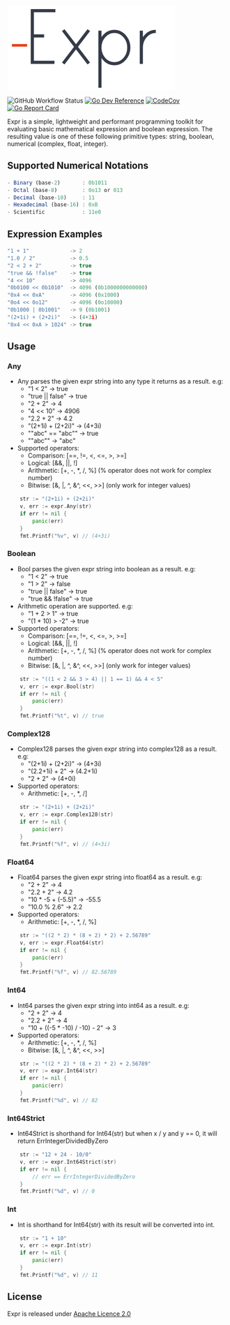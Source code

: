 ![expr](./icon.svg)

![GitHub Workflow Status](https://github.com/muktihari/expr/workflows/CI/badge.svg)
[![Go Dev Reference](https://img.shields.io/badge/go.dev-reference-007d9c?logo=go&logoColor=white&style=flat-square)](https://pkg.go.dev/github.com/muktihari/expr)
[![CodeCov](https://codecov.io/gh/muktihari/expr/branch/master/graph/badge.svg)](https://codecov.io/gh/muktihari/expr)
[![Go Report Card](https://goreportcard.com/badge/github.com/muktihari/expr)](https://goreportcard.com/report/github.com/muktihari/expr)


Expr is a simple, lightweight and performant programming toolkit for evaluating basic mathematical expression and boolean expression. The resulting value is one of these following primitive types: string, boolean, numerical (complex, float, integer).

## Supported Numerical Notations
```js
- Binary (base-2)       : 0b1011
- Octal (base-8)        : 0o13 or 013
- Decimal (base-10)     : 11
- Hexadecimal (base-16) : 0xB 
- Scientific            : 11e0
```

## Expression Examples
```js
"1 + 1"             -> 2
"1.0 / 2"           -> 0.5
"2 < 2 + 2"         -> true
"true && !false"    -> true
"4 << 10"           -> 4096
"0b0100 << 0b1010"  -> 4096 (0b1000000000000)
"0x4 << 0xA"        -> 4096 (0x1000)
"0o4 << 0o12"       -> 4096 (0o10000)
"0b1000 | 0b1001"   -> 9 (0b1001)
"(2+1i) + (2+2i)"   -> (4+3i)
"0x4 << 0xA > 1024" -> true
```

## Usage

### Any
- Any parses the given expr string into any type it returns as a result. e.g:
    - "1 < 2" -> true
    - "true || false" -> true
    - "2 + 2" -> 4
    - "4 << 10" -> 4906
    - "2.2 + 2" -> 4.2
    - "(2+1i) + (2+2i)" -> (4+3i)
    - ""abc" == "abc"" -> true
    - ""abc"" -> "abc"
- Supported operators:
    - Comparison: [==, !=, <, <=, >, >=]
    - Logical: [&&, ||, !]
    - Arithmetic: [+, -, *, /, %] (% operator does not work for complex number)
    - Bitwise: [&, |, ^, &^, <<, >>] (only work for integer values)

```go
    str := "(2+1i) + (2+2i)"
    v, err := expr.Any(str)
    if err != nil {
        panic(err)
    }
    fmt.Printf("%v", v) // (4+3i)
```

### Boolean
- Bool parses the given expr string into boolean as a result. e.g:
    - "1 < 2" -> true
    - "1 > 2" -> false
    - "true || false" -> true
    - "true && !false" -> true
- Arithmetic operation are supported. e.g:
    - "1 + 2 > 1" -> true
    - "(1 * 10) > -2" -> true
- Supported operators:
    - Comparison: [==, !=, <, <=, >, >=]
    - Logical: [&&, ||, !]
    - Arithmetic: [+, -, *, /, %] (% operator does not work for complex number)
    - Bitwise: [&, |, ^, &^, <<, >>] (only work for integer values)

```go
    str := "((1 < 2 && 3 > 4) || 1 == 1) && 4 < 5"
    v, err := expr.Bool(str)
    if err != nil {
        panic(err)
    }
    fmt.Printf("%t", v) // true
```

### Complex128
- Complex128 parses the given expr string into complex128 as a result. e.g:
    - "(2+1i) + (2+2i)" -> (4+3i)
    - "(2.2+1i) + 2" -> (4.2+1i)
    - "2 + 2" -> (4+0i)
- Supported operators:
    - Arithmetic: [+, -, *, /]

```go
    str := "(2+1i) + (2+2i)"
    v, err := expr.Complex128(str)
    if err != nil {
        panic(err)
    }
    fmt.Printf("%f", v) // (4+3i)
```

### Float64
- Float64 parses the given expr string into float64 as a result. e.g:
    - "2 + 2" -> 4
    - "2.2 + 2" -> 4.2
    - "10 * -5 + (-5.5)" -> -55.5
    - "10.0 % 2.6" -> 2.2
- Supported operators:
    - Arithmetic: [+, -, *, /, %]

```go
    str := "((2 * 2) * (8 + 2) * 2) + 2.56789"
    v, err := expr.Float64(str)
    if err != nil {
        panic(err)
    }
    fmt.Printf("%f", v) // 82.56789
```

### Int64
- Int64 parses the given expr string into int64 as a result. e.g:
    - "2 + 2" -> 4
    - "2.2 + 2" -> 4
    - "10 + ((-5 * -10) / -10) - 2" -> 3
- Supported operators:
    - Arithmetic: [+, -, *, /, %]
    - Bitwise: [&, |, ^, &^, <<, >>]

```go
    str := "((2 * 2) * (8 + 2) * 2) + 2.56789"
    v, err := expr.Int64(str)
    if err != nil {
        panic(err)
    }
    fmt.Printf("%d", v) // 82
```

### Int64Strict
- Int64Strict is shorthand for Int64(str) but when x / y and y == 0, it will return ErrIntegerDividedByZero

```go
    str := "12 + 24 - 10/0"
    v, err := expr.Int64Strict(str)
    if err != nil {
        // err == ErrIntegerDividedByZero
    }
    fmt.Printf("%d", v) // 0
```

### Int
- Int is shorthand for Int64(str) with its result will be converted into int.

```go
    str := "1 + 10"
    v, err := expr.Int(str)
    if err != nil {
        panic(err)
    }
    fmt.Printf("%d", v) // 11
```

## License
Expr is released under [Apache Licence 2.0](https://www.apache.org/licenses/LICENSE-2.0)
